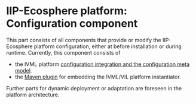 # IIP-Ecosphere platform: Configuration component

This part consists of all components that provide or modify the IIP-Ecosphere platform configuration, either at before installation or during runtime. Currently, this component consists of 
- the IVML platform [configuration integration and the configuration meta model](https://github.com/iip-ecosphere/platform/tree/main/platform/configuration/configuration/README.md).
- the [Maven plugin](https://github.com/iip-ecosphere/platform/tree/main/platform/configuration/configuration.maven/README.md) for embedding the IVML/VIL platform instantiator.

Further parts for dynamic deployment or adaptation are foreseen in the platform architecture.
